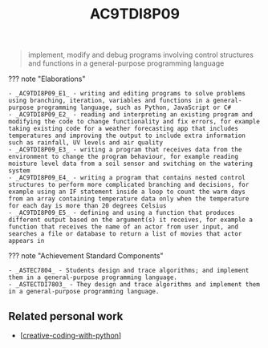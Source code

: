 ﻿---
backlinks:
- title: Creative coding experiments
  url: /memex/sense/Python/creative-coding-with-python.html
- title: Learning Areas
  url: /memex/sense/Teaching/Curriculum/v9/v9-learning-areas.html
tags: australian-curriculum
title: AC9TDI8P09
type: note
---
> implement, modify and debug programs involving control structures and functions in a general-purpose programming language

??? note "Elaborations"

	- _AC9TDI8P09_E1_ - writing and editing programs to solve problems using branching, iteration, variables and functions in a general-purpose programming language, such as Python, JavaScript or C#
	- _AC9TDI8P09_E2_ - reading and interpreting an existing program and modifying the code to change functionality and fix errors, for example taking existing code for a weather forecasting app that includes temperatures and improving the output to include extra information such as rainfall, UV levels and air quality
	- _AC9TDI8P09_E3_ - writing a program that receives data from the environment to change the program behaviour, for example reading moisture level data from a soil sensor and switching on the watering system
	- _AC9TDI8P09_E4_ - writing a program that contains nested control structures to perform more complicated branching and decisions, for example using an IF statement inside a loop to count the warm days from an array containing temperature data only when the temperature for each day is more than 20 degrees Celsius
	- _AC9TDI8P09_E5_ - defining and using a function that produces different output based on the argument(s) it receives, for example a function that receives the name of an actor from user input, and searches a file or database to return a list of movies that actor appears in
??? note "Achievement Standard Components"

	- _ASTEC7804_ - Students design and trace algorithms; and implement them in a general-purpose programming language.
	- _ASTECTDI7803_ - They design and trace algorithms and implement them in a general-purpose programming language.

## Related personal work

- [[creative-coding-with-python]]

[//begin]: # "Autogenerated link references for markdown compatibility"
[creative-coding-with-python]: ../../../../Python/creative-coding-with-python "Creative coding experiments"
[//end]: # "Autogenerated link references"
